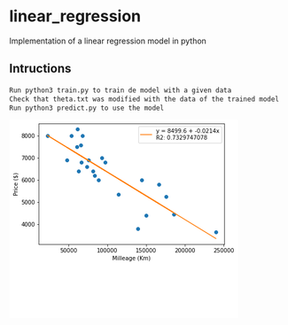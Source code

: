# linear_regression
Implementation of a linear regression model in python

## Intructions
```
Run python3 train.py to train de model with a given data
Check that theta.txt was modified with the data of the trained model
Run python3 predict.py to use the model
```
![Example image](image.png)
